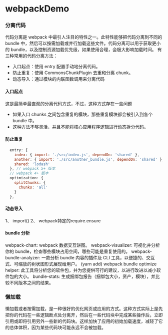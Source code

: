 # webpackDemo  
### 分离代码
代码分离是 webpack 中最引人注目的特性之一。此特性能够把代码分离到不同的 bundle 中，然后可以按需加载或并行加载这些文件。代码分离可以用于获取更小的 bundle，以及控制资源加载优先级，如果使用合理，会极大影响加载时间。
有三种常用的代码分离方法：
  + 入口起点：使用 entry 配置手动地分离代码。
  + 防止重复：使用 CommonsChunkPlugin 去重和分离 chunk。
  + 动态导入：通过模块的内联函数调用来分离代码

#### 入口起点
这是最简单最直观的分离代码方式，不过，这种方式存在一些问题
  + 如果入口 chunks 之间包含重复的模块，那些重复模块都会被引入到各个 bundle 中。
  + 这种方法不够灵活，并且不能将核心应用程序逻辑进行动态拆分代码。
#### 防止重复
```javascript
  entry: {
    index: { import: './src/index.js', dependOn: 'shared' },
    another: { import: './src/another_bundle.js', dependOn: 'shared' },
    shared: 'lodash'
  }, // webpack 5+ 版本
  // webpack 4+ 版本
  optimization: {
    splitChunks: {
      chunks: 'all'
    }
  },
```
#### 动态导入
1、 import()
2、 webpack特定的require.ensure

#### bundle 分析
webpack-chart: webpack 数据交互饼图。
webpack-visualizer: 可视化并分析你的 bundle，检查哪些模块占用空间，哪些可能是重复使用的。
webpack-bundle-analyzer: 一款分析 bundle 内容的插件及 CLI 工具，以便捷的、交互式、可缩放的树状图形式展现给用户。 (yarn add)
webpack bundle optimize helper: 此工具将分析您的软件包，并为您提供可行的建议，以进行改进以减小软件包的大小。
bundle-stats: 生成捆绑包报告（捆绑包大小，资产，模块），并比较不同版本之间的结果。

### 懒加载
懒加载或者按需加载，是一种很好的优化网页或应用的方式。这种方式实际上是先把你的代码在一些逻辑断点处分离开，然后在一些代码块中完成某些操作后，立即引用或即将引用另外一些新的代码块。这样加快了应用的初始加载速度，减轻了它的总体体积，因为某些代码块可能永远不会被加载。